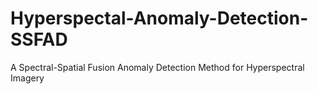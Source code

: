 # Hyperspectal-Anomaly-Detection-SSFAD
A Spectral-Spatial Fusion Anomaly Detection Method for Hyperspectral Imagery

